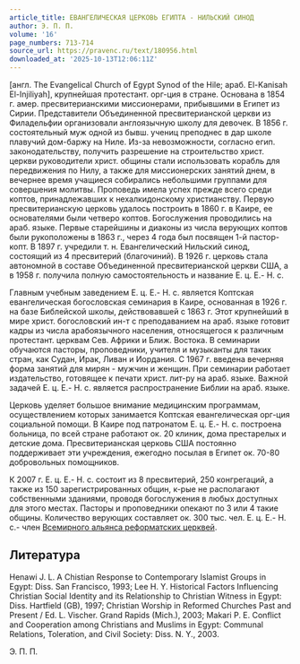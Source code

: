 ```yaml
---
article_title: ЕВАНГЕЛИЧЕСКАЯ ЦЕРКОВЬ ЕГИПТА - НИЛЬСКИЙ СИНОД
author: Э. П. П.
volume: '16'
page_numbers: 713-714
source_url: https://pravenc.ru/text/180956.html
downloaded_at: '2025-10-13T12:06:11Z'
---
```


[англ. The Evangelical Church of Egypt Synod of the Hile; араб. El-Kanisah El-Injiliyah], крупнейшая протестант. орг-ция в стране. Основана в 1854 г. амер. пресвитерианскими миссионерами, прибывшими в Египет из Сирии. Представители Объединенной пресвитерианской церкви из Филадельфии организовали англоязычную школу для девочек. В 1856 г. состоятельный муж одной из бывш. учениц преподнес в дар школе плавучий дом-баржу на Ниле. Из-за невозможности, согласно егип. законодательству, получить разрешение на строительство христ. церкви руководители христ. общины стали использовать корабль для передвижения по Нилу, а также для миссионерских занятий днем, в вечернее время учащиеся собирались небольшими группами для совершения молитвы. Проповедь имела успех прежде всего среди коптов, принадлежавших к нехалкидонскому христианству. Первую пресвитерианскую церковь удалось построить в 1860 г. в Каире, ее основателями были четверо коптов. Богослужения проводились на араб. языке. Первые старейшины и диаконы из числа верующих коптов были рукоположены в 1863 г., через 4 года был посвящен 1-й пастор-копт. В 1897 г. учредили т. н. Евангелический Нильский синод, состоящий из 4 пресвитерий (благочиний). В 1926 г. церковь стала автономной в составе Объединенной пресвитерианской церкви США, а в 1958 г. получила полную самостоятельность и название Е. ц. Е.- Н. с.

Главным учебным заведением Е. ц. Е.- Н. с. является Коптская евангелическая богословская семинария в Каире, основанная в 1926 г. на базе Библейской школы, действовавшей с 1863 г. Этот крупнейший в мире христ. богословский ин-т с преподаванием на араб. языке готовит кадры из числа арабоязычного населения, относящегося к различным протестант. церквам Сев. Африки и Ближ. Востока. В семинарии обучаются пасторы, проповедники, учителя и музыканты для таких стран, как Судан, Ирак, Ливан и Иордания. С 1967 г. введена вечерняя форма занятий для мирян - мужчин и женщин. При семинарии работает издательство, готовящее к печати христ. лит-ру на араб. языке. Важной задачей Е. ц. Е.- Н. с. является распространение Библии на араб. языке.

Церковь уделяет большое внимание медицинским программам, осуществлением которых занимается Коптская евангелическая орг-ция социальной помощи. В Каире под патронатом Е. ц. Е.- Н. с. построена больница, по всей стране работают ок. 20 клиник, дома престарелых и детские дома. Пресвитерианская церковь США постоянно поддерживает эти учреждения, ежегодно посылая в Египет ок. 70-80 добровольных помощников.

К 2007 г. Е. ц. Е.- Н. с. состоит из 8 пресвитерий, 250 конгрегаций, а также из 150 зарегистрированных общин, к-рые не располагают собственными зданиями, проводя богослужения в любых доступных для этого местах. Пасторы и проповедники опекают по 3 или 4 такие общины. Количество верующих составляет ок. 300 тыс. чел. Е. ц. Е.- Н. с.- член [Всемирного альянса реформатских церквей](<https://pravenc.ru/text/Всемирного альянса реформатских церквей.html>).

## Литература

Henawi J. L. A Chistian Response to Contemporary Islamist Groups in Egypt: Diss. San Francisco, 1993; Lee H. Y. Historical Factors Influencing Christian Social Identity and its Relationship to Christian Witness in Egypt: Diss. Hartfield (GB), 1997; Christian Worship in Reformed Churches Past and Present / Ed. L. Vischer. Grand Rapids (Mich.), 2003; Makari P. E. Conflict and Cooperation among Christians and Muslims in Egypt: Communal Relations, Toleration, and Civil Society: Diss. N. Y., 2003.

Э. П. П.
